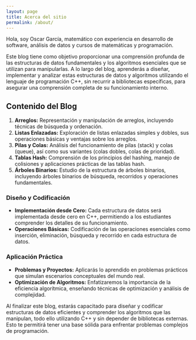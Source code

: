 ```yaml
---
layout: page
title: Acerca del sitio
permalink: /about/
---
```


Hola, soy Oscar García, matemático con experiencia en desarrollo de software, análisis de datos y cursos de matemáticas y programación.

Este blog tiene como objetivo proporcionar una comprensión profunda de las estructuras de datos fundamentales y los algoritmos esenciales que se utilizan para manipularlas. A lo largo del blog, aprenderás a diseñar, implementar y analizar estas estructuras de datos y algoritmos utilizando el lenguaje de programación C++, sin recurrir a bibliotecas específicas, para asegurar una comprensión completa de su funcionamiento interno.

## Contenido del Blog

1. **Arreglos:** Representación y manipulación de arreglos, incluyendo técnicas de búsqueda y ordenación.
2. **Listas Enlazadas:** Exploración de listas enlazadas simples y dobles, sus operaciones básicas y ventajas sobre los arreglos.
3. **Pilas y Colas:** Análisis del funcionamiento de pilas (stack) y colas (queue), así como sus variantes (colas dobles, colas de prioridad).
4. **Tablas Hash:** Comprensión de los principios del hashing, manejo de colisiones y aplicaciones prácticas de las tablas hash.
5. **Árboles Binarios:** Estudio de la estructura de árboles binarios, incluyendo árboles binarios de búsqueda, recorridos y operaciones fundamentales.

### Diseño y Codificación

- **Implementación desde Cero:** Cada estructura de datos será implementada desde cero en C++, permitiendo a los estudiantes comprender los detalles de su funcionamiento.
- **Operaciones Básicas:** Codificación de las operaciones esenciales como inserción, eliminación, búsqueda y recorrido en cada estructura de datos.

### Aplicación Práctica

- **Problemas y Proyectos:** Aplicarás lo aprendido en problemas prácticos que simulan escenarios conceptuales del mundo real.
- **Optimización de Algoritmos:** Enfatizaremos la importancia de la eficiencia algorítmica, enseñando técnicas de optimización y análisis de complejidad.

Al finalizar este blog, estarás capacitado para diseñar y codificar estructuras de datos eficientes y comprender los algoritmos que las manipulan, todo ello utilizando C++ y sin depender de bibliotecas externas. Esto te permitirá tener una base sólida para enfrentar problemas complejos de programación.
